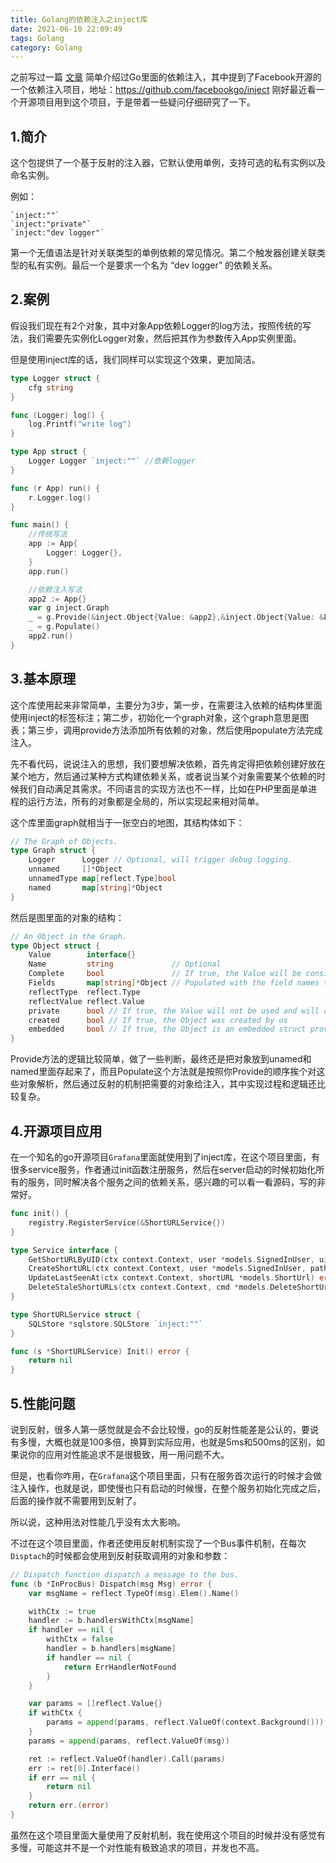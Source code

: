 ```yaml
---
title: Golang的依赖注入之inject库
date: 2021-06-10 22:09:49
tags: Golang
category: Golang
---
```


之前写过一篇 [文章](https://wangbenjun.site/2019/coding/golang/golang-di.html) 简单介绍过Go里面的依赖注入，其中提到了Facebook开源的一个依赖注入项目，地址：https://github.com/facebookgo/inject 刚好最近看一个开源项目用到这个项目，于是带着一些疑问仔细研究了一下。

<!--more-->

## 1.简介
这个包提供了一个基于反射的注入器，它默认使用单例，支持可选的私有实例以及命名实例。

例如：
```
`inject:""`
`inject:"private"`
`inject:"dev logger"`
```
第一个无值语法是针对关联类型的单例依赖的常见情况。第二个触发器创建关联类型的私有实例。最后一个是要求一个名为 “dev logger” 的依赖关系。

## 2.案例
假设我们现在有2个对象，其中对象App依赖Logger的log方法，按照传统的写法，我们需要先实例化Logger对象，然后把其作为参数传入App实例里面。

但是使用inject库的话，我们同样可以实现这个效果，更加简洁。
```go
type Logger struct {
    cfg string
}

func (Logger) log() {
    log.Printf("write log")
}

type App struct {
    Logger Logger `inject:""` //依赖logger
}

func (r App) run() {
    r.Logger.log()
}

func main() {
    //传统写法
    app := App{
        Logger: Logger{},
    }
    app.run()

    //依赖注入写法
    app2 := App{}
    var g inject.Graph
    _ = g.Provide(&inject.Object{Value: &app2},&inject.Object{Value: &Logger{}})
    _ = g.Populate()
    app2.run()
}
```

## 3.基本原理
这个库使用起来非常简单，主要分为3步，第一步，在需要注入依赖的结构体里面使用inject的标签标注；第二步，初始化一个graph对象，这个graph意思是图表；第三步，调用provide方法添加所有依赖的对象，然后使用populate方法完成注入。

先不看代码，说说注入的思想，我们要想解决依赖，首先肯定得把依赖创建好放在某个地方，然后通过某种方式构建依赖关系，或者说当某个对象需要某个依赖的时候我们自动满足其需求。不同语言的实现方法也不一样，比如在PHP里面是单进程的运行方法，所有的对象都是全局的，所以实现起来相对简单。

这个库里面graph就相当于一张空白的地图，其结构体如下：
```go
// The Graph of Objects.
type Graph struct {
    Logger      Logger // Optional, will trigger debug logging.
    unnamed     []*Object
    unnamedType map[reflect.Type]bool
    named       map[string]*Object
}
```
然后是图里面的对象的结构：
```go
// An Object in the Graph.
type Object struct {
    Value        interface{}
    Name         string             // Optional
    Complete     bool               // If true, the Value will be considered complete
    Fields       map[string]*Object // Populated with the field names that were injected and their corresponding *Object.
    reflectType  reflect.Type
    reflectValue reflect.Value
    private      bool // If true, the Value will not be used and will only be populated
    created      bool // If true, the Object was created by us
    embedded     bool // If true, the Object is an embedded struct provided internally
}
```

Provide方法的逻辑比较简单，做了一些判断，最终还是把对象放到unamed和named里面存起来了，而且Populate这个方法就是按照你Provide的顺序挨个对这些对象解析，然后通过反射的机制把需要的对象给注入，其中实现过程和逻辑还比较复杂。

## 4.开源项目应用
在一个知名的go开源项目```Grafana```里面就使用到了inject库，在这个项目里面，有很多service服务，作者通过init函数注册服务，然后在server启动的时候初始化所有的服务，同时解决各个服务之间的依赖关系，感兴趣的可以看一看源码，写的非常好。

```go
func init() {
    registry.RegisterService(&ShortURLService{})
}

type Service interface {
    GetShortURLByUID(ctx context.Context, user *models.SignedInUser, uid string) (*models.ShortUrl, error)
    CreateShortURL(ctx context.Context, user *models.SignedInUser, path string) (*models.ShortUrl, error)
    UpdateLastSeenAt(ctx context.Context, shortURL *models.ShortUrl) error
    DeleteStaleShortURLs(ctx context.Context, cmd *models.DeleteShortUrlCommand) error
}

type ShortURLService struct {
    SQLStore *sqlstore.SQLStore `inject:""`
}

func (s *ShortURLService) Init() error {
    return nil
}
```
## 5.性能问题
说到反射，很多人第一感觉就是会不会比较慢，go的反射性能差是公认的，要说有多慢，大概也就是100多倍，换算到实际应用，也就是5ms和500ms的区别，如果说你的应用对性能追求不是很极致，用一用问题不大。

但是，也看你咋用，在```Grafana```这个项目里面，只有在服务首次运行的时候才会做注入操作，也就是说，即使慢也只有启动的时候慢，在整个服务初始化完成之后，后面的操作就不需要用到反射了。

所以说，这种用法对性能几乎没有太大影响。

不过在这个项目里面，作者还使用反射机制实现了一个Bus事件机制，在每次```Disptach```的时候都会使用到反射获取调用的对象和参数：
```go
// Dispatch function dispatch a message to the bus.
func (b *InProcBus) Dispatch(msg Msg) error {
    var msgName = reflect.TypeOf(msg).Elem().Name()

    withCtx := true
    handler := b.handlersWithCtx[msgName]
    if handler == nil {
        withCtx = false
        handler = b.handlers[msgName]
        if handler == nil {
            return ErrHandlerNotFound
        }
    }

    var params = []reflect.Value{}
    if withCtx {
        params = append(params, reflect.ValueOf(context.Background()))
    }
    params = append(params, reflect.ValueOf(msg))

    ret := reflect.ValueOf(handler).Call(params)
    err := ret[0].Interface()
    if err == nil {
        return nil
    }
    return err.(error)
}
```
虽然在这个项目里面大量使用了反射机制，我在使用这个项目的时候并没有感觉有多慢，可能这并不是一个对性能有极致追求的项目，并发也不高。
